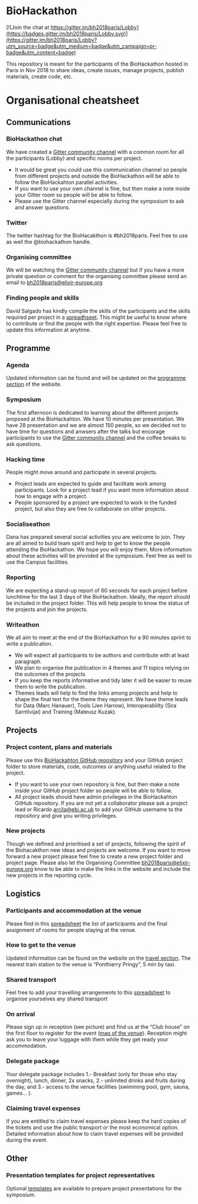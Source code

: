 # BioHackathon

[![Join the chat at https://gitter.im/bh2018paris/Lobby](https://badges.gitter.im/bh2018paris/Lobby.svg)](https://gitter.im/bh2018paris/Lobby?utm_source=badge&utm_medium=badge&utm_campaign=pr-badge&utm_content=badge)

This repository is meant for the participants of the BioHackathon hosted in Paris in Nov 2018 to share ideas, create issues, manage projects, publish materials, create code, etc.

# Organisational cheatsheet
## Communications
### BioHackathon chat
We have created a [Gitter community channel](https://gitter.im/bh2018paris) with a common room for all the participants (Lobby) and specific rooms per project.
* It would be great you could use this communication channel so people from different projects and outside the BioHackathon will be able to follow the BioHackahton parallel activities.
* If you want to use your own channel is fine, but then make a note inside your Gitter room so people will be able to follow. 
* Please use the Gitter channel especially during the symposium to ask and answer questions.
### Twitter 
The twitter hashtag for the BioHacakthon is #bh2018paris. Feel free to use as well the @biohackathon ‏handle.
### Organising committee
We will be watching the [Gitter community channel](https://gitter.im/bh2018paris) but if you have a more private question or comment for the organising committee please send an email to bh2018paris@elixir-europe.org
### Finding people and skills
David Salgado has kindly compile the skills of the participants and the skills required per project in a [spreadhseet](https://goo.gl/sgCrEh). This might be useful to know where to contribute or find the people with the right expertise. Please feel free to update this information at anytime.

## Programme
### Agenda
Updated information can be found and will be updated on the [programme section](http://bh2018paris.info/programme.html) of the website.
### Symposium
The first afternoon is dedicated to learning about the different projects proposed at the BioHackahton. We have 10 minutes per presentation. We have 28 presentation and we are almost 150 people, so we decided not to have time for questions and anwsers after the talks but encorage participants to use the [Gitter community channel](https://gitter.im/bh2018paris) and the coffee breaks to ask questions.
### Hacking time
People might move around and participate in several projects.
* Project leads are expected to guide and facilitate work among participants. Look for a project lead if you want more information about how to engage with a project.
* People sponsored by a project are expected to work in the funded project, but also they are free to collaborate on other projects.
### Socialiseathon
Dana has prepared several social activities you are welcome to join. They are all aimed to build team spirit and help to get to know the people attending the BioHackathon. We hope you will enjoy them. More information about these activities will be provided at the symposium. Feel free as well to use the Campus facilities.
### Reporting
We are expecting a stand-up report of 60 seconds for each project before lunchtime for the last 3 days of the BioHackathon. Ideally, the report should be included in the project folder. This will help people to know the status of the projects and join the projects.
### Writeathon
We all aim to meet at the end of the BioHackathon for a 90 minutes sprint to write a publication.
* We will expect all participants to be authors and contribute with at least paragraph. 
* We plan to organise the publication in 4 themes and 11 topics relying on the outcomes of the projects
* If you keep the reports informative and tidy later it will be easier to reuse them to write the publication.
* Themes leads will help to find the links among projects and help to shape the final text for the theme they represent. We have theme leads for Data (Marc Hanauer), Tools (Jen Harrow), Interoperability (Sira Sarntivijai) and Training (Mateusz Kuzak).

## Projects
### Project content, plans and materials
Please use this [BioHackahton GitHub repository](https://github.com/elixir-europe/BioHackathon) and your GitHub project folder to store materials, code, outcomes or anything useful related to the project.
* If you want to use your own repository is fine, but then make a note inside your GitHub project folder so people will be able to follow. 
* All project leads should have admin privileges in the BioHackahton GitHub repository. If you are not yet a collaborator please ask a project lead or Ricardo <arcila@ebi.ac.uk> to add your GitHub username to the repository and give you writing privileges.
### New projects
Though we defined and prioritised a set of projects, following the spirit of the Biohacakthon new ideas and projects are welcome. If you want to move forward a new project please feel free to create a new project folder and project page. Please also let the Organising Committee <bh2018paris@elixir-europe.org> know to be able to make the links in the website and include the new projects in the reporting cycle.

## Logistics 
### Participants and accommodation at the venue
Please find in this [spreadsheet](https://docs.google.com/spreadsheets/d/1A93q7WguYwzQZ0ImhsyL0bwTvgVj3-JF48aK6Ew5T7w/edit?usp=sharing) the list of participants and the final assignment of rooms for people staying at the venue.
### How to get to the venue 
Updated information can be found on the website on the [travel section](http://bh2018paris.info/venue.html#venue-access). The nearest train station to the venue is “Ponthierry Pringy”, 5 min by taxi.
### Shared transport
Feel free to add your travelling arrangements to this [spreadsheet](https://docs.google.com/spreadsheets/d/1A93q7WguYwzQZ0ImhsyL0bwTvgVj3-JF48aK6Ew5T7w/edit#gid=1988643929) to organise yourselves any shared transport
### On arrival  
Please sign up in reception (see picture) and find us at the “Club house” on the first floor to register for the event ([map of the venue](https://www.chateauform.com/wp-content/uploads/2015/10/plan_masse_berges-de-seine_gb-V3.pdf)). Reception might ask you to leave your luggage with them while they get ready your accommodation.
### Delegate package
Your delegate package includes 1.- Breakfast (only for those who stay overnight), lunch, dinner, 2x snacks, 2.- unlimited drinks and fruits during the day, and 3.- access to the venue facilities (swimming pool, gym, sauna, games… ).
### Claiming travel expenses
If you are entitled to claim travel expenses please keep the hard copies of the tickets and use the public transport or the most economical option. Detailed information about how to claim travel expenses will be provided during the event.
 
## Other

### Presentation templates for project representatives

Optional [templates](_templates) are available to prepare project presentations for the symposium.
